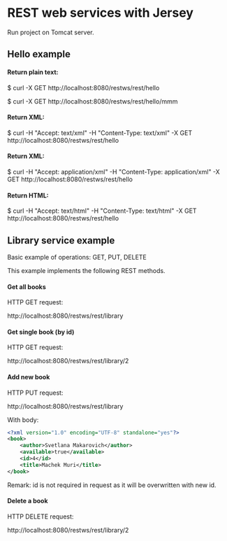 # REST web services with Jersey


Run project on Tomcat server.


## Hello example

#### Return plain text:
$ curl -X GET http://localhost:8080/restws/rest/hello

$ curl -X GET http://localhost:8080/restws/rest/hello/mmm

#### Return XML:
$ curl -H "Accept: text/xml" -H "Content-Type: text/xml" -X GET http://localhost:8080/restws/rest/hello

#### Return XML:
$ curl -H "Accept: application/xml" -H "Content-Type: application/xml" -X GET http://localhost:8080/restws/rest/hello

#### Return HTML:
$ curl -H "Accept: text/html" -H "Content-Type: text/html" -X GET http://localhost:8080/restws/rest/hello



## Library service example

Basic example of operations: GET, PUT, DELETE

This example implements the following REST methods.


#### Get all books

HTTP GET request:

http://localhost:8080/restws/rest/library


#### Get single book (by id)

HTTP GET request:

http://localhost:8080/restws/rest/library/2


#### Add new book

HTTP PUT request:

http://localhost:8080/restws/rest/library

With body:

```xml
<?xml version="1.0" encoding="UTF-8" standalone="yes"?>
<book>
    <author>Svetlana Makarovich</author>
    <available>true</available>
    <id>4</id>
    <title>Machek Muri</title>
</book>
```

Remark: id is not required in request as it will be overwritten with new id.


#### Delete a book

HTTP DELETE request:

http://localhost:8080/restws/rest/library/2








